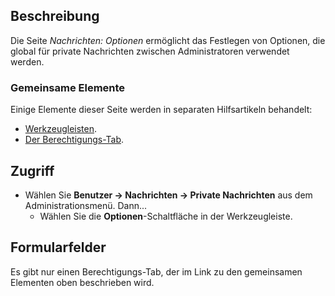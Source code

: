 <!-- Filename: Help4.x:Messages:_Options / Display title: Nachrichten: Optionen -->

## Beschreibung

Die Seite *Nachrichten: Optionen* ermöglicht das Festlegen von Optionen, die global für private Nachrichten zwischen Administratoren verwendet werden.

### Gemeinsame Elemente

Einige Elemente dieser Seite werden in separaten Hilfsartikeln behandelt:

* [Werkzeugleisten](jdocmanual?article=help/common-elements/toolbars).
* [Der Berechtigungs-Tab](jdocmanual?article=help/common-elements/edit-permissions).

## Zugriff

- Wählen Sie **Benutzer → Nachrichten → Private Nachrichten** aus dem Administrationsmenü. Dann...
  - Wählen Sie die **Optionen**-Schaltfläche in der Werkzeugleiste.

## Formularfelder

Es gibt nur einen Berechtigungs-Tab, der im Link zu den gemeinsamen Elementen oben beschrieben wird.
